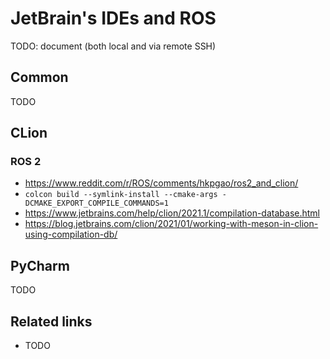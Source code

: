 # JetBrain's IDEs and ROS

TODO: document (both local and via remote SSH)


## Common

TODO


## CLion

### ROS 2

* https://www.reddit.com/r/ROS/comments/hkpgao/ros2_and_clion/
* `colcon build --symlink-install --cmake-args -DCMAKE_EXPORT_COMPILE_COMMANDS=1`
* https://www.jetbrains.com/help/clion/2021.1/compilation-database.html
* https://blog.jetbrains.com/clion/2021/01/working-with-meson-in-clion-using-compilation-db/


## PyCharm

TODO


## Related links

* TODO
